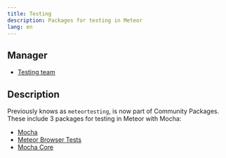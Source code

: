 ```yaml
---
title: Testing
description: Packages for testing in Meteor
lang: en
---
```


## Manager
* [Testing team](https://github.com/orgs/Meteor-Community-Packages/teams/testing)

## Description
Previously knows as `meteortesting`, is now part of Community Packages. These include 3 packages for testing in Meteor with Mocha:

* [Mocha](https://github.com/Meteor-Community-Packages/meteor-mocha)
* [Meteor Browser Tests](https://github.com/Meteor-Community-Packages/meteor-browser-tests)
* [Mocha Core](https://github.com/Meteor-Community-Packages/meteor-mocha-core)
